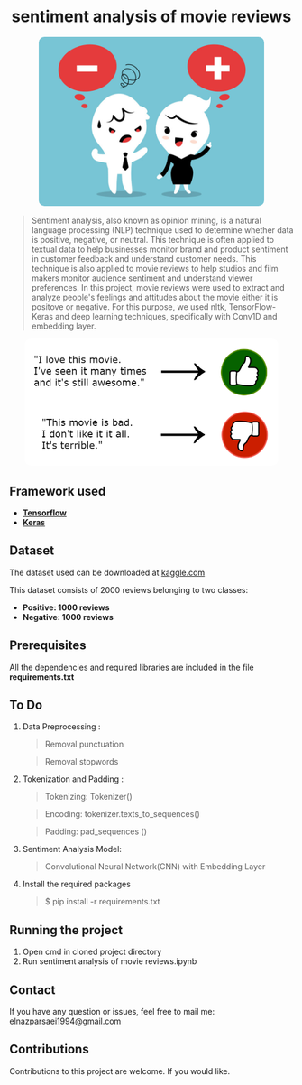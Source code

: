 <p style="text-align:center">
<h1 style="text-align: center;">sentiment analysis of movie reviews </h1>
</p>
<p align="center">
<img src="logo/icon2.png" alt="sentiment analysis" width="400" style="border-radius: 10px"/>
</p>


> Sentiment analysis, also known as opinion mining, is a natural language processing (NLP) technique used to determine whether data is positive, negative, or neutral. This technique is often applied to textual data to help businesses monitor brand and product sentiment in customer feedback and understand customer needs. This technique is also applied to movie reviews to help studios and film makers monitor audience sentiment and understand viewer preferences.
> In this project, movie reviews were used to extract and analyze people's feelings and attitudes about the movie either it is positove or negative. For this purpose, we used nltk, TensorFlow-Keras and deep learning techniques, specifically with Conv1D and embedding layer.
> 


<p align = "center">
<img src="logo/icon1.png" alt="output" width="450"
style="border-radius: 10px" />
</p>


<h2 style="text-align: left;">Framework used</h2>

 * **[Tensorflow](https://www.tensorflow.org/)**
 * **[Keras](https://keras.io/)**
  

<h2 style="text-align: left;">Dataset</h2>

The dataset used can be downloaded at [kaggle.com](https://www.kaggle.com/datasets/mohamedbadr8817/movie-review-dataset)

This dataset consists of 2000 reviews belonging to two classes: 
* __Positive: 1000 reviews__
* __Negative: 1000 reviews__

<h2 style="text-align: left;">Prerequisites</h2>

All the dependencies and required libraries are included in the file **requirements.txt**

<h2 style="text-align: left;">To Do</h2>

1. Data Preprocessing :
   > Removal punctuation

   > Removal stopwords


2. Tokenization and Padding :
   > Tokenizing: Tokenizer()

   > Encoding: tokenizer.texts_to_sequences()

   > Padding: pad_sequences ()



3. Sentiment Analysis Model:
   >Convolutional Neural Network(CNN) with Embedding Layer

4. Install the required packages
   >$ pip install -r requirements.txt


<h2 style="text-align: left;">Running the project</h2> 

1. Open cmd in cloned project directory
2. Run sentiment analysis of movie reviews.ipynb
 


<h2 style="text-align: left;">Contact</h2>

If you have any question or issues, feel free to mail me: [elnazparsaei1994@gmail.com](elnazparsaei1994@gmail.com)

<h2 style="text-align: left;">Contributions</h2>

Contributions to this project are welcome. If you would like.
